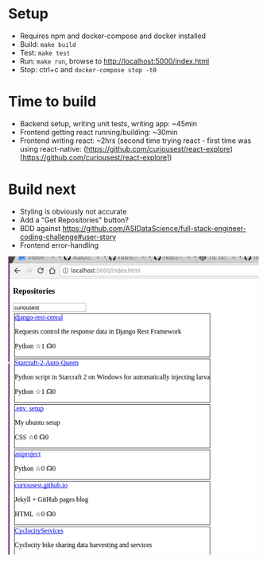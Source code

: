 # Setup

* Requires npm and docker-compose and docker installed
* Build: `make build`
* Test: `make test`
* Run: `make run`, browse to [http://localhost:5000/index.html](http://localhost:5000/index.html)
* Stop: ctrl+c and `docker-compose stop -t0`

# Time to build

* Backend setup, writing unit tests, writing app: ~45min
* Frontend getting react running/building: ~30min
* Frontend writing react: ~2hrs (second time trying react - first time was using react-native: (https://github.com/curiousest/react-explore)[https://github.com/curiousest/react-explore])

# Build next

* Styling is obviously not accurate
* Add a "Get Repositories" button?
* BDD against https://github.com/ASIDataScience/full-stack-engineer-coding-challenge#user-story
* Frontend error-handling


![screenshot](screenshot.png)
